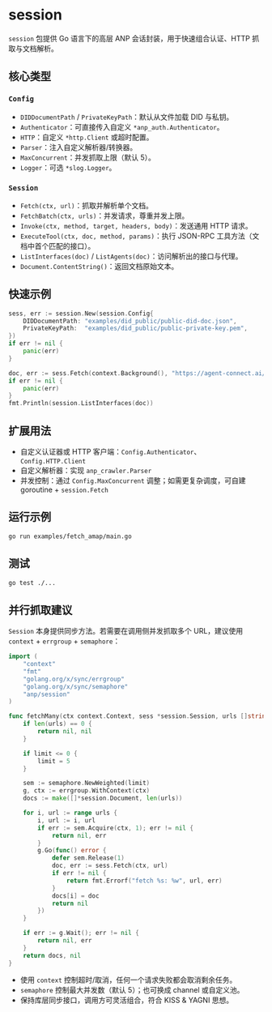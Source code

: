 # session

`session` 包提供 Go 语言下的高层 ANP 会话封装，用于快速组合认证、HTTP 抓取与文档解析。

## 核心类型

### `Config`
- `DIDDocumentPath` / `PrivateKeyPath`：默认从文件加载 DID 与私钥。
- `Authenticator`：可直接传入自定义 `*anp_auth.Authenticator`。
- `HTTP`：自定义 `*http.Client` 或超时配置。
- `Parser`：注入自定义解析器/转换器。
- `MaxConcurrent`：并发抓取上限（默认 5）。
- `Logger`：可选 `*slog.Logger`。

### `Session`
- `Fetch(ctx, url)`：抓取并解析单个文档。
- `FetchBatch(ctx, urls)`：并发请求，尊重并发上限。
- `Invoke(ctx, method, target, headers, body)`：发送通用 HTTP 请求。
- `ExecuteTool(ctx, doc, method, params)`：执行 JSON-RPC 工具方法（文档中首个匹配的接口）。
- `ListInterfaces(doc)` / `ListAgents(doc)`：访问解析出的接口与代理。
- `Document.ContentString()`：返回文档原始文本。

## 快速示例
```go
sess, err := session.New(session.Config{
    DIDDocumentPath: "examples/did_public/public-did-doc.json",
    PrivateKeyPath:  "examples/did_public/public-private-key.pem",
})
if err != nil {
    panic(err)
}

doc, err := sess.Fetch(context.Background(), "https://agent-connect.ai/mcp/agents/amap/ad.json")
if err != nil {
    panic(err)
}
fmt.Println(session.ListInterfaces(doc))
```

## 扩展用法
- 自定义认证器或 HTTP 客户端：`Config.Authenticator`、`Config.HTTP.Client`
- 自定义解析器：实现 `anp_crawler.Parser`
- 并发控制：通过 `Config.MaxConcurrent` 调整；如需更复杂调度，可自建 goroutine + `session.Fetch`

## 运行示例
```bash
go run examples/fetch_amap/main.go
```

## 测试
```bash
go test ./...
```

## 并行抓取建议

`Session` 本身提供同步方法。若需要在调用侧并发抓取多个 URL，建议使用 `context` + `errgroup` + `semaphore`：

```go
import (
    "context"
    "fmt"
    "golang.org/x/sync/errgroup"
    "golang.org/x/sync/semaphore"
    "anp/session"
)

func fetchMany(ctx context.Context, sess *session.Session, urls []string, limit int64) ([]*session.Document, error) {
    if len(urls) == 0 {
        return nil, nil
    }

    if limit <= 0 {
        limit = 5
    }

    sem := semaphore.NewWeighted(limit)
    g, ctx := errgroup.WithContext(ctx)
    docs := make([]*session.Document, len(urls))

    for i, url := range urls {
        i, url := i, url
        if err := sem.Acquire(ctx, 1); err != nil {
            return nil, err
        }
        g.Go(func() error {
            defer sem.Release(1)
            doc, err := sess.Fetch(ctx, url)
            if err != nil {
                return fmt.Errorf("fetch %s: %w", url, err)
            }
            docs[i] = doc
            return nil
        })
    }

    if err := g.Wait(); err != nil {
        return nil, err
    }
    return docs, nil
}
```

- 使用 `context` 控制超时/取消，任何一个请求失败都会取消剩余任务。
- `semaphore` 控制最大并发数（默认 5）；也可换成 channel 或自定义池。
- 保持库层同步接口，调用方可灵活组合，符合 KISS & YAGNI 思想。

